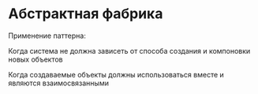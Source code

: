 # Абстрактная фабрика
Применение паттерна:

Когда система не должна зависеть от способа создания и компоновки новых объектов

Когда создаваемые объекты должны использоваться вместе и являются взаимосвязанными
